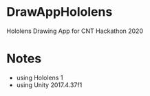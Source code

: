 # DrawAppHololens

Hololens Drawing App for CNT Hackathon 2020

# Notes
- using Hololens 1
- using Unity 2017.4.37f1
